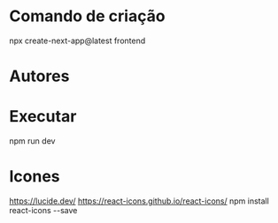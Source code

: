 # Comando de criação

npx create-next-app@latest frontend

# Autores

# Executar
npm run dev


# Icones
https://lucide.dev/
https://react-icons.github.io/react-icons/
npm install react-icons --save